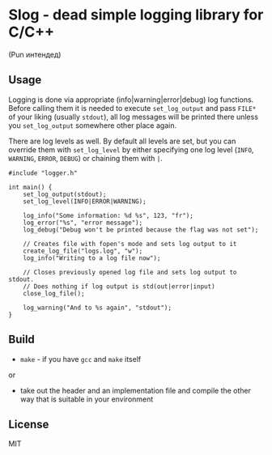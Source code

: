 # Slog - dead simple logging library for C/C++
(Pun интендед)

## Usage 

Logging is done via appropriate (info|warning|error|debug) log functions. Before calling them it is needed to execute `set_log_output` and pass `FILE*` of your liking (usually `stdout`), all log messages will be printed there unless you `set_log_output` somewhere other place again.

There are log levels as well. By default all levels are set, but you can override them with `set_log_level` by either specifying one log level (`INFO`, `WARNING`, `ERROR`, `DEBUG`) or chaining them with `|`.

```
#include "logger.h"

int main() {
    set_log_output(stdout);
    set_log_level(INFO|ERROR|WARNING);

    log_info("Some information: %d %s", 123, "fr");
    log_error("%s", "error message");
    log_debug("Debug won't be printed because the flag was not set");

    // Creates file with fopen's mode and sets log output to it
    create_log_file("logs.log", "w");
    log_info("Writing to a log file now");

    // Closes previously opened log file and sets log output to stdout.
    // Does nothing if log output is std(out|error|input)
    close_log_file();

    log_warning("And to %s again", "stdout");
}
```

## Build

- `make` - if you have `gcc` and `make` itself

or

- take out the header and an implementation file and compile the other way that is suitable in your environment

## License
MIT